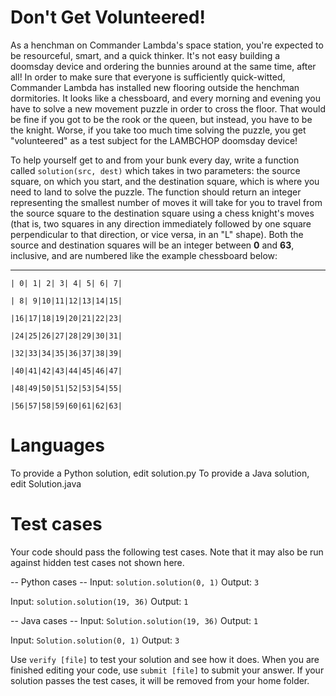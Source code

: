 # Don't Get Volunteered!

As a henchman on Commander Lambda's space station, you're expected to be resourceful, smart, and a quick thinker. It's not easy building a doomsday device and ordering the bunnies around at the same time, after all! In order to make sure that everyone is sufficiently quick-witted, Commander Lambda has installed new flooring outside the henchman dormitories. It looks like a chessboard, and every morning and evening you have to solve a new movement puzzle in order to cross the floor. That would be fine if you got to be the rook or the queen, but instead, you have to be the knight. Worse, if you take too much time solving the puzzle, you get "volunteered" as a test subject for the LAMBCHOP doomsday device!

To help yourself get to and from your bunk every day, write a function called `solution(src, dest)` which takes in two parameters: the source square, on which you start, and the destination square, which is where you need to land to solve the puzzle. The function should return an integer representing the smallest number of moves it will take for you to travel from the source square to the destination square using a chess knight's moves (that is, two squares in any direction immediately followed by one square perpendicular to that direction, or vice versa, in an "L" shape). Both the source and destination squares will be an integer between **0** and **63**, inclusive, and are numbered like the example chessboard below:

---

```
| 0| 1| 2| 3| 4| 5| 6| 7|

| 8| 9|10|11|12|13|14|15|

|16|17|18|19|20|21|22|23|

|24|25|26|27|28|29|30|31|

|32|33|34|35|36|37|38|39|

|40|41|42|43|44|45|46|47|

|48|49|50|51|52|53|54|55|

|56|57|58|59|60|61|62|63|
```

# Languages

To provide a Python solution, edit solution.py
To provide a Java solution, edit Solution.java

# Test cases

Your code should pass the following test cases.
Note that it may also be run against hidden test cases not shown here.

-- Python cases --
Input:
`solution.solution(0, 1)`
Output:
`3`

Input:
`solution.solution(19, 36)`
Output:
`1`

-- Java cases --
Input:
`Solution.solution(19, 36)`
Output:
`1`

Input:
`Solution.solution(0, 1)`
Output:
`3`

Use `verify [file]` to test your solution and see how it does. When you are finished editing your code, use `submit [file]` to submit your answer. If your solution passes the test cases, it will be removed from your home folder.

